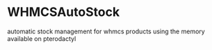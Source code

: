 # WHMCSAutoStock
automatic stock management for whmcs products using the memory available on pterodactyl
